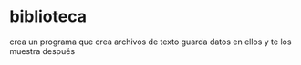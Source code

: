 # biblioteca
crea un programa que  crea archivos de texto  guarda datos en ellos   y te  los  muestra  después
